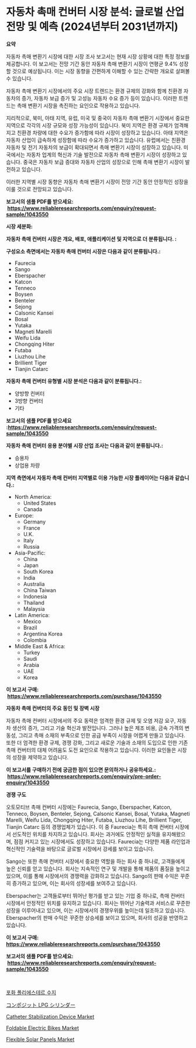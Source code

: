<p><h1>자동차 촉매 컨버터 시장 분석: 글로벌 산업 전망 및 예측 (2024년부터 2031년까지)</h1></p><p><strong>요약</strong></p>
<p><p>자동차 촉매 변환기 시장에 대한 시장 조사 보고서는 현재 시장 상황에 대한 특정 정보를 제공합니다. 이 보고서는 전망 기간 동안 자동차 촉매 변환기 시장이 연평균 9.4% 성장할 것으로 예상됩니다. 이는 시장 동향을 간편하게 이해할 수 있는 간략한 개요로 살펴볼 수 있습니다.</p><p>자동차 촉매 변환기 시장에서의 주요 시장 트렌드는 환경 규제의 강화와 함께 친환경 자동차의 증가, 자동차 보급 증가 및 고성능 자동차 수요 증가 등이 있습니다. 이러한 트렌드는 촉매 변환기 시장을 촉진하는 요인으로 작용하고 있습니다.</p><p>지리적으로, 북미, 아태 지역, 유럽, 미국 및 중국이 자동차 촉매 변환기 시장에서 중요한 지역으로 각각의 시장 규모와 성장 가능성이 있습니다. 북미 지역은 환경 규제가 엄격해지고 친환경 차량에 대한 수요가 증가함에 따라 시장이 성장하고 있습니다. 아태 지역은 자동차 산업이 급속하게 성장함에 따라 수요가 증가하고 있습니다. 유럽에서는 친환경 자동차 및 전기 자동차의 보급이 확대되면서 촉매 변환기 시장이 성장하고 있습니다. 미국에서는 자동차 업계의 혁신과 기술 발전으로 자동차 촉매 변환기 시장이 성장하고 있습니다. 중국은 자동차 보급 증대와 자동차 산업의 성장으로 인해 촉매 변환기 시장이 발전하고 있습니다.</p><p>이러한 지역별 시장 동향은 자동차 촉매 변환기 시장이 전망 기간 동안 안정적인 성장을 이룰 것으로 전망되고 있습니다.</p></p>
<p><strong>보고서의 샘플 PDF를 받으세요: &nbsp;<a href="https://www.reliableresearchreports.com/enquiry/request-sample/1043550">https://www.reliableresearchreports.com/enquiry/request-sample/1043550</a></strong></p>
<p><strong>시장 세분화:</strong></p>
<p><strong> 자동차 촉매 컨버터 시장은 개요, 배포, 애플리케이션 및 지역으로 더 분류됩니다. :</strong></p>
<p><strong>구성요소 측면에서는 자동차 촉매 컨버터 시장은 다음과 같이 분류됩니다.:</strong></p>
<p><ul><li>Faurecia</li><li>Sango</li><li>Eberspacher</li><li>Katcon</li><li>Tenneco</li><li>Boysen</li><li>Benteler</li><li>Sejong</li><li>Calsonic Kansei</li><li>Bosal</li><li>Yutaka</li><li>Magneti Marelli</li><li>Weifu Lida</li><li>Chongqing Hiter</li><li>Futaba</li><li>Liuzhou Lihe</li><li>Brillient Tiger</li><li>Tianjin Catarc</li></ul></p>
<p><strong> 자동차 촉매 컨버터 유형별 시장 분석은 다음과 같이 분류됩니다.:</strong></p>
<p><ul><li>양방향 컨버터</li><li>3방향 컨버터</li><li>기타</li></ul></p>
<p><strong>보고서의 샘플 PDF를 받으세요 :<a href="https://www.reliableresearchreports.com/enquiry/request-sample/1043550">https://www.reliableresearchreports.com/enquiry/request-sample/1043550</a></strong></p>
<p><strong> 자동차 촉매 컨버터 응용 분야별 시장 산업 조사는 다음과 같이 분류됩니다.:</strong></p>
<p><ul><li>승용차</li><li>상업용 차량</li></ul></p>
<p><strong>지역 측면에서 자동차 촉매 컨버터 지역별로 이용 가능한 시장 플레이어는 다음과 같습니다.:</strong></p>
<p><ul>
    <li>
        North America:
        <ul>
            <li>United States</li>
            <li>Canada</li>
        </ul>
    </li>
    <li>
        Europe:
        <ul>
            <li>Germany</li>
            <li>France</li>
            <li>U.K.</li>
            <li>Italy</li>
            <li>Russia</li>
        </ul>
    </li>
    <li>
        Asia-Pacific:
        <ul>
            <li>China</li>
            <li>Japan</li>
            <li>South Korea</li>
            <li>India</li>
            <li>Australia</li>
            <li>China Taiwan</li>
            <li>Indonesia</li>
            <li>Thailand</li>
            <li>Malaysia</li>
        </ul>
    </li>
    <li>
        Latin America:
        <ul>
            <li>Mexico</li>
            <li>Brazil</li>
            <li>Argentina Korea</li>
            <li>Colombia</li>
        </ul>
    </li>
    <li>
        Middle East & Africa:
        <ul>
            <li>Turkey</li>
            <li>Saudi</li>
            <li>Arabia</li>
            <li>UAE</li>
            <li>Korea</li>
        </ul>
    </li>
    </ul></p>
<p><strong>이 보고서 구매: &nbsp;<a href="https://www.reliableresearchreports.com/purchase/1043550">https://www.reliableresearchreports.com/purchase/1043550</a></strong></p>
<p><strong>자동차 촉매 컨버터의 주요 동인 및 장벽 시장</strong></p>
<p><p>자동차 촉매 컨버터 시장에서의 주요 동력은 엄격한 환경 규제 및 오염 저감 요구, 자동차 생산의 증가, 그리고 기술 혁신과 발전입니다. 그러나 높은 제조 비용, 금속 가격의 변동성, 그리고 촉매 소재의 부족으로 인한 공급 부족이 시장을 어렵게 만들고 있습니다. 또한 더 엄격한 환경 규제, 경쟁 강화, 그리고 새로운 기술과 소재의 도입으로 인한 기존 촉매 컨버터의 대체 어려움도 도전 요인으로 작용하고 있습니다. 이러한 요인들은 시장의 성장을 제약하고 있습니다.</p></p>
<p><strong>이 보고서를 구매하기 전에 궁금한 점이 있으면 문의하거나 공유하세요.: &nbsp;<a href="https://www.reliableresearchreports.com/enquiry/pre-order-enquiry/1043550">https://www.reliableresearchreports.com/enquiry/pre-order-enquiry/1043550</a></strong></p>
<p><strong>경쟁 구도</strong></p>
<p><p>오토모티브 촉매 컨버터 시장에는 Faurecia, Sango, Eberspacher, Katcon, Tenneco, Boysen, Benteler, Sejong, Calsonic Kansei, Bosal, Yutaka, Magneti Marelli, Weifu Lida, Chongqing Hiter, Futaba, Liuzhou Lihe, Brillient Tiger, Tianjin Catarc 등의 경쟁업체가 있습니다. 이 중 Faurecia는 특히 촉매 컨버터 시장에서 선도적인 위치를 차지하고 있습니다. 회사는 과거에도 안정적인 실적을 유지해왔으며, 점점 커지고 있는 시장에서도 성장하고 있습니다. Faurecia는 다양한 제품 라인업과 혁신적인 기술력을 바탕으로 글로벌 시장에서 강세를 보이고 있습니다.</p><p>Sango는 또한 촉매 컨버터 시장에서 중요한 역할을 하는 회사 중 하나로, 고객들에게 높은 신뢰를 얻고 있습니다. 회사는 지속적인 연구 및 개발을 통해 제품의 품질을 높이고 있으며, 이를 통해 시장에서의 경쟁력을 강화하고 있습니다. Sango의 판매 수익은 꾸준히 증가하고 있으며, 이는 회사의 성장세를 보여주고 있습니다.</p><p>Eberspacher는 고객들로부터 뛰어난 평가를 받고 있는 기업 중 하나로, 촉매 컨버터 시장에서 안정적인 위치를 유지하고 있습니다. 회사는 뛰어난 기술력과 서비스로 꾸준한 성장을 이루어내고 있으며, 이는 시장에서의 경쟁우위를 높이는데 일조하고 있습니다. Eberspacher의 판매 수익은 꾸준한 상승세를 보이고 있으며, 회사의 성공을 반영하고 있습니다.</p></p>
<p><strong>이 보고서 구매: &nbsp; <a href="https://www.reliableresearchreports.com/purchase/1043550">https://www.reliableresearchreports.com/purchase/1043550</a></strong></p>
<p><strong>보고서의 샘플 PDF를 받으세요: &nbsp;<a href="https://www.reliableresearchreports.com/enquiry/request-sample/1043550">https://www.reliableresearchreports.com/enquiry/request-sample/1043550</a></strong><strong></strong></p>
<p>&nbsp;</p>
<p><p><a href="https://github.com/nuekbpymrrz5/Market-Research-Report-List-1/blob/main/6238198188260.md">포화 폴리에스테르 수지</a></p><p><a href="https://github.com/jkjreqjscoxx7/Market-Research-Report-List-1/blob/main/8435824188415.md">コンポジット LPG シリンダー</a></p><p><a href="https://sulfuric-clavicle-d39.notion.site/Catheter-Stabilization-Device-Market-Size-Global-Industry-Overview-Market-Segmentation-and-Forecas-6c00ea6dc69f48e0b5328cf2b29b001e">Catheter Stabilization Device Market</a></p><p><a href="https://github.com/castoriffic/Market-Research-Report-List-3/blob/main/foldable-electric-bikes-market.md">Foldable Electric Bikes Market</a></p><p><a href="https://issuu.com/reportprime-2/docs/flexible-solar-panels-market-size-2030.pptx">Flexible Solar Panels Market</a></p></p>